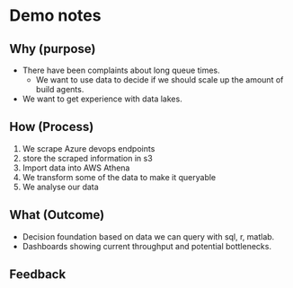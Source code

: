 # Demo notes

## Why (purpose)
* There have been complaints about long queue times.
  - We want to use data to decide if we should scale up the amount of build agents.
* We want to get experience with data lakes.

## How (Process)
1. We scrape Azure devops endpoints
1. store the scraped information in s3
1. Import data into AWS Athena
1. We transform some of the data to make it queryable
1. We analyse our data

## What (Outcome)

* Decision foundation based on data we can query with sql, r, matlab.
* Dashboards showing current throughput and potential bottlenecks.

## Feedback
